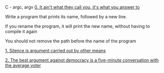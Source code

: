 C - argc, argv
[0. It ain't what they call you, it's what you answer to](0-whatsmyname.c)
		

		
Write a program that prints its name, followed by a new line.
		

		
If you rename the program, it will print the new name, without having to compile it again
		
You should not remove the path before the name of the program

[1. Silence is argument carried out by other means](1-args.c)

[2. The best argument against democracy is a five-minute conversation with the average voter](2-args.c)

